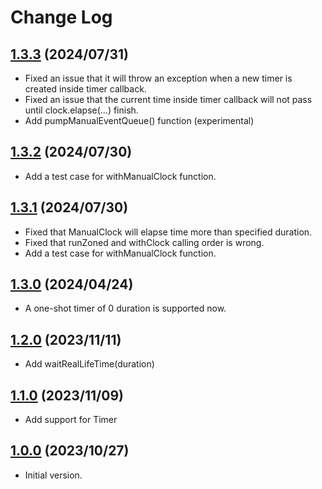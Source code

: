 # Change Log

## [1.3.3](https://github.com/sousyokunotomonokai/manual_clock/tree/v1.3.3) (2024/07/31)

- Fixed an issue that it will throw an exception when a new timer is created inside timer callback.
- Fixed an issue that the current time inside timer callback will not pass until clock.elapse(...) finish.
- Add pumpManualEventQueue() function (experimental)

## [1.3.2](https://github.com/sousyokunotomonokai/manual_clock/tree/v1.3.2) (2024/07/30)

- Add a test case for withManualClock function.

## [1.3.1](https://github.com/sousyokunotomonokai/manual_clock/tree/v1.3.1) (2024/07/30)

- Fixed that ManualClock will elapse time more than specified duration.
- Fixed that runZoned and withClock calling order is wrong.
- Add a test case for withManualClock function.

## [1.3.0](https://github.com/sousyokunotomonokai/manual_clock/tree/v1.3.0) (2024/04/24)

- A one-shot timer of 0 duration is supported now.

## [1.2.0](https://github.com/sousyokunotomonokai/manual_clock/tree/v1.2.0) (2023/11/11)

- Add waitRealLifeTime(duration)

## [1.1.0](https://github.com/sousyokunotomonokai/manual_clock/tree/v1.1.0) (2023/11/09)

- Add support for Timer

## [1.0.0](https://github.com/sousyokunotomonokai/manual_clock/tree/v1.0.0) (2023/10/27)

- Initial version.

